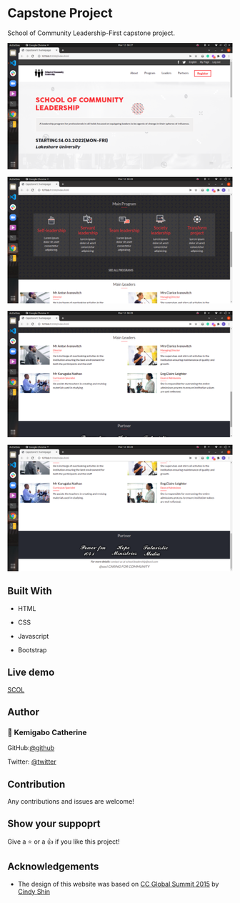 # Capstone Project

School of Community Leadership-First capstone project.

![first](readme-images/First.png)

![second](readme-images/Second.png)

![third](readme-images/Third.png)

![fouth](readme-images/Fourth.png)

## Built With

* HTML

* CSS

* Javascript

* Bootstrap

## Live demo

[SCOL](https://kemigabocatherine.github.io/Capstone-1/)

## Author

### :bust_in_silhouette: Kemigabo Catherine

GitHub:[@github](https://github.com/kemigabocatherine)

Twitter: [@twitter](https://twitter.com/catherinek205)

## Contribution

Any contributions and issues are welcome!

## Show your suppoprt

Give a :star: or a :+1: if you like this project!

## Acknowledgements

* The design of this website was based on [CC Global Summit 2015](https://www.behance.net/gallery/29845175/CC-Global-Summit-2015) by [Cindy Shin](https://www.behance.net/adagio07)
